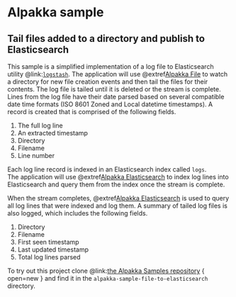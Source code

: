 # Alpakka sample

## Tail files added to a directory and publish to Elasticsearch

This sample is a simplified implementation of a log file to Elasticsearch utility @link:[`logstash`](https://www.elastic.co/products/logstash).
The application will use @extref[Alpakka File](alpakka-file:) to watch a directory for new file creation events and then tail the files for their contents.
The log file is tailed until it is deleted or the stream is complete.
Lines from the log file have their date parsed based on several compatible date time formats (ISO 8601 Zoned and Local datetime timestamps).
A record is created that is comprised of the following fields.

1. The full log line
2. An extracted timestamp
3. Directory
4. Filename
5. Line number

Each log line record is indexed in an Elasticsearch index called `logs`.  
The application will use @extref[Alpakka Elasticsearch](alpakka-elasticsearch:) to index log lines into Elasticsearch and query them from the index once the stream is complete.

When the stream completes, @extref[Alpakka Elasticsearch](alpakka-elasticsearch:) is used to query all log lines that were indexed and log them.
A summary of tailed log files is also logged, which includes the following fields.

1. Directory
2. Filename
3. First seen timestamp
4. Last updated timestamp
5. Total log lines parsed

To try out this project clone @link:[the Alpakka Samples repository](https://github.com/akka/alpakka-samples) { open=new } and find it in the `alpakka-sample-file-to-elasticsearch` directory.